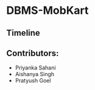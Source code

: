# DBMS-MobKart
## Timeline


## Contributors: 
 * Priyanka Sahani
 * Aishanya Singh
 * Pratyush Goel

